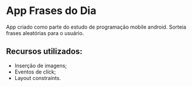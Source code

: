 # App Frases do Dia

App criado como parte do estudo de programação mobile android. Sorteia frases aleatórias para o usuário.

## Recursos utilizados:
- Inserção de imagens;
- Eventos de click;
- Layout constraints.